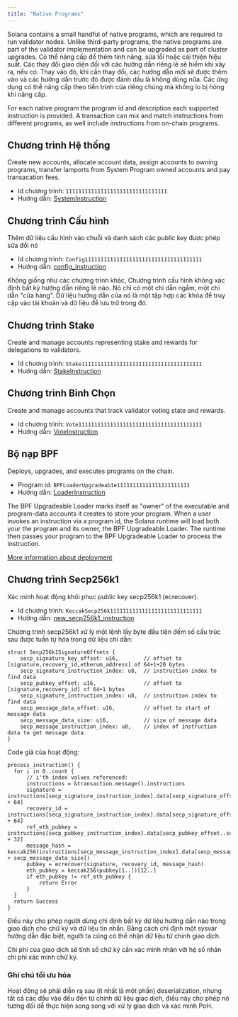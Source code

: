 ```yaml
---
title: "Native Programs"
---
```


Solana contains a small handful of native programs, which are required to run validator nodes. Unlike third-party programs, the native programs are part of the validator implementation and can be upgraded as part of cluster upgrades. Có thể nâng cấp để thêm tính năng, sửa lỗi hoặc cải thiện hiệu suất. Các thay đổi giao diện đối với các hướng dẫn riêng lẻ sẽ hiếm khi xảy ra, nếu có. Thay vào đó, khi cần thay đổi, các hướng dẫn mới sẽ được thêm vào và các hướng dẫn trước đó được đánh dấu là không dùng nữa. Các ứng dụng có thể nâng cấp theo tiến trình của riêng chúng mà không lo bị hỏng khi nâng cấp.

For each native program the program id and description each supported instruction is provided. A transaction can mix and match instructions from different programs, as well include instructions from on-chain programs.

## Chương trình Hệ thống

Create new accounts, allocate account data, assign accounts to owning programs, transfer lamports from System Program owned accounts and pay transacation fees.

- Id chương trình: `11111111111111111111111111111111`
- Hướng dẫn: [SystemInstruction](https://docs.rs/solana-sdk/VERSION_FOR_DOCS_RS/solana_sdk/system_instruction/enum.SystemInstruction.html)

## Chương trình Cấu hình

Thêm dữ liệu cấu hình vào chuỗi và danh sách các public key được phép sửa đổi nó

- Id chương trình: `Config1111111111111111111111111111111111111`
- Hướng dẫn: [config_instruction](https://docs.rs/solana-config-program/VERSION_FOR_DOCS_RS/solana_config_program/config_instruction/index.html)

Không giống như các chương trình khác, Chương trình cấu hình không xác định bất kỳ hướng dẫn riêng lẻ nào. Nó chỉ có một chỉ dẫn ngầm, một chỉ dẫn "cửa hàng". Dữ liệu hướng dẫn của nó là một tập hợp các khóa để truy cập vào tài khoản và dữ liệu để lưu trữ trong đó.

## Chương trình Stake

Create and manage accounts representing stake and rewards for delegations to validators.

- Id chương trình: `Stake11111111111111111111111111111111111111`
- Hướng dẫn: [StakeInstruction](https://docs.rs/solana-stake-program/VERSION_FOR_DOCS_RS/solana_stake_program/stake_instruction/enum.StakeInstruction.html)

## Chương trình Bình Chọn

Create and manage accounts that track validator voting state and rewards.

- Id chương trình: `Vote111111111111111111111111111111111111111`
- Hướng dẫn: [VoteInstruction](https://docs.rs/solana-vote-program/VERSION_FOR_DOCS_RS/solana_vote_program/vote_instruction/enum.VoteInstruction.html)

## Bộ nạp BPF

Deploys, upgrades, and executes programs on the chain.

- Program id: `BPFLoaderUpgradeab1e11111111111111111111111`
- Hướng dẫn: [LoaderInstruction](https://docs.rs/solana-sdk/VERSION_FOR_DOCS_RS/solana_sdk/loader_upgradeable_instruction/enum.UpgradeableLoaderInstruction.html)

The BPF Upgradeable Loader marks itself as "owner" of the executable and program-data accounts it creates to store your program. When a user invokes an instruction via a program id, the Solana runtime will load both your the program and its owner, the BPF Upgradeable Loader. The runtime then passes your program to the BPF Upgradeable Loader to process the instruction.

[More information about deployment](cli/deploy-a-program.md)

## Chương trình Secp256k1

Xác minh hoạt động khôi phục public key secp256k1 (ecrecover).

- Id chương trình: `KeccakSecp256k11111111111111111111111111111`
- Hướng dẫn: [new_secp256k1_instruction](https://github.com/solana-labs/solana/blob/1a658c7f31e1e0d2d39d9efbc0e929350e2c2bcb/sdk/src/secp256k1_instruction.rs#L31)

Chương trình secp256k1 xử lý một lệnh lấy byte đầu tiên đếm số cấu trúc sau được tuần tự hóa trong dữ liệu chỉ dẫn:

```
struct Secp256k1SignatureOffsets {
    secp_signature_key_offset: u16,        // offset to [signature,recovery_id,etherum_address] of 64+1+20 bytes
    secp_signature_instruction_index: u8,  // instruction index to find data
    secp_pubkey_offset: u16,               // offset to [signature,recovery_id] of 64+1 bytes
    secp_signature_instruction_index: u8,  // instruction index to find data
    secp_message_data_offset: u16,         // offset to start of message data
    secp_message_data_size: u16,           // size of message data
    secp_message_instruction_index: u8,    // index of instruction data to get message data
}
```

Code giả của hoạt động:

```
process_instruction() {
  for i in 0..count {
      // i'th index values referenced:
      instructions = &transaction.message().instructions
      signature = instructions[secp_signature_instruction_index].data[secp_signature_offset..secp_signature_offset + 64]
      recovery_id = instructions[secp_signature_instruction_index].data[secp_signature_offset + 64]
      ref_eth_pubkey = instructions[secp_pubkey_instruction_index].data[secp_pubkey_offset..secp_pubkey_offset + 32]
      message_hash = keccak256(instructions[secp_message_instruction_index].data[secp_message_data_offset..secp_message_data_offset + secp_message_data_size])
      pubkey = ecrecover(signature, recovery_id, message_hash)
      eth_pubkey = keccak256(pubkey[1..])[12..]
      if eth_pubkey != ref_eth_pubkey {
          return Error
      }
  }
  return Success
}
```

Điều này cho phép người dùng chỉ định bất kỳ dữ liệu hướng dẫn nào trong giao dịch cho chữ ký và dữ liệu tin nhắn. Bằng cách chỉ định một sysvar hướng dẫn đặc biệt, người ta cũng có thể nhận dữ liệu từ chính giao dịch.

Chi phí của giao dịch sẽ tính số chữ ký cần xác minh nhân với hệ số nhân chi phí xác minh chữ ký.

### Ghi chú tối ưu hóa

Hoạt động sẽ phải diễn ra sau (ít nhất là một phần) deserialization, nhưng tất cả các đầu vào đều đến từ chính dữ liệu giao dịch, điều này cho phép nó tương đối dễ thực hiện song song với xử lý giao dịch và xác minh PoH.
